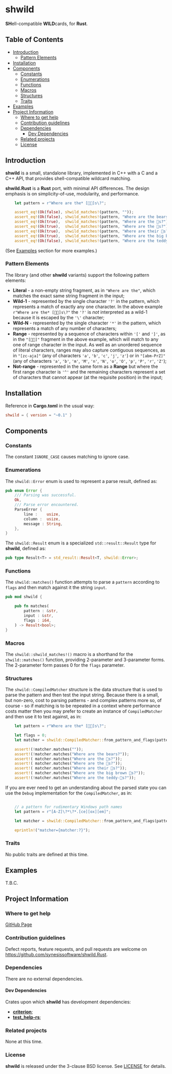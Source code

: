 # shwild <!-- omit in toc -->

**SH**ell-compatible **WILD**cards, for **Rust**.


## Table of Contents <!-- omit in toc -->

- [Introduction](#introduction)
	- [Pattern Elements](#pattern-elements)
- [Installation](#installation)
- [Components](#components)
	- [Constants](#constants)
	- [Enumerations](#enumerations)
	- [Functions](#functions)
	- [Macros](#macros)
	- [Structures](#structures)
	- [Traits](#traits)
- [Examples](#examples)
- [Project Information](#project-information)
	- [Where to get help](#where-to-get-help)
	- [Contribution guidelines](#contribution-guidelines)
	- [Dependencies](#dependencies)
		- [Dev Dependencies](#dev-dependencies)
	- [Related projects](#related-projects)
	- [License](#license)


## Introduction

**shwild** is a small, standalone library, implemented in C++ with a C and a C++ API, that provides shell-compatible wildcard matching.

**shwild.Rust** is a **Rust** port, with minimal API differences. The design emphasis is on simplicity-of-use, modularity, and performance.

```Rust
	let pattern = r"Where are the* [🐼🐻]s\?";

	assert_eq!(Ok(false), shwild_matches!(pattern, ""));
	assert_eq!(Ok(false), shwild_matches!(pattern, "Where are the bears?"));
	assert_eq!(Ok(true),  shwild_matches!(pattern, "Where are the 🐻s?"));
	assert_eq!(Ok(true),  shwild_matches!(pattern, "Where are the 🐼s?"));
	assert_eq!(Ok(true),  shwild_matches!(pattern, "Where are their 🐻s?"));
	assert_eq!(Ok(true),  shwild_matches!(pattern, "Where are the big brown 🐻s?"));
	assert_eq!(Ok(false), shwild_matches!(pattern, "Where are the teddy-🐻s?"));
```

(See [Examples](#examples) section for more examples.)

### Pattern Elements

The library (and other **shwild** variants) support the following pattern elements:

* **Literal** - a non-empty string fragment, as in `"Where are the"`, which matches the exact same string fragment in the input;
* **Wild-1** - represented by the single character `'?'` in the pattern, which represents a match of exactly any one character. In the above example `r"Where are the* [🐼🐻]s\?"` the `'?'` is _not_ interpreted as a wild-1 because it is escaped by the `'\'` character;
* **Wild-N** - represented by the single character `'*'` in the pattern, which represents a match of any number of characters;
* **Range** - represented by a sequence of characters within `'['` and `']'`, as in the `"[🐼🐻]"` fragment in the above example, which will match to any one of range character in the input. As well as an unordered sequence of literal characters, ranges may also capture contiguous sequences, as in `"[zc-aja]"` (any of characters `'a'`, `'b'`, `'c'`, `'j'`, `'z'`) or in `"[abm-PrZ]"` (any of characters `'a'`, `'b'`, `'m'`, `'M'`, `'n'`, `'N'`, `'o'`, `'O'`, `'p'`, `'P'`, `'r'`, `'Z'`);
* **Not-range** - represented in the same form as a **Range** but where the first range character is `'^'` and the remaining characters represent a set of characters that cannot appear (at the requisite position) in the input;


## Installation

Reference in **Cargo.toml** in the usual way:

```toml
shwild = { version = "~0.1" }
```


## Components

### Constants

The constant `IGNORE_CASE` causes matching to ignore case.


### Enumerations

The `shwild::Error` enum is used to represent a parse result, defined as:

```Rust
pub enum Error {
    /// Parsing was successful.
    Ok,
    /// Parse error encountered.
    ParseError {
        line :    usize,
        column :  usize,
        message : String,
    },
}
```

The `shwild::Result` enum is a specialized `std::result::Result` type for **shwild**, defined as:

```Rust
pub type Result<T> = std_result::Result<T, shwild::Error>;
```


### Functions

The `shwild::matches()` function attempts to parse a `pattern` according to `flags` and then match against it the string `input`.

```Rust
pub mod shwild {

	pub fn matches(
		pattern : &str,
		input : &str,
		flags : i64,
	) -> Result<bool>;
}
```


### Macros

The `shwild::shwild_matches!()` macro is a shorthand for the `shwild::matches()` function, providing 2-parameter and 3-parameter forms. The 2-parameter form passes 0 for the `flags` parameter.


### Structures

The `shwild::CompiledMatcher` structure is the data structure that is used to parse the pattern and then test the input string. Because there is a small, but non-zero, cost to parsing patterns - and complex patterns more so, of course - so if matching is to be repeated in a context where performance costs matter then you may prefer to create an instance of `CompiledMatcher` and then use it to test against, as in:

```Rust
	let pattern = r"Where are the* [🐼🐻]s\?";

	let flags = 0;
	let matcher = shwild::CompiledMatcher::from_pattern_and_flags(pattern, flags).unwrap();

	assert!(!matcher.matches(""));
	assert!(!matcher.matches("Where are the bears?"));
	assert!( matcher.matches("Where are the 🐻s?"));
	assert!( matcher.matches("Where are the 🐼s?"));
	assert!( matcher.matches("Where are their 🐻s?"));
	assert!( matcher.matches("Where are the big brown 🐻s?"));
	assert!(!matcher.matches("Where are the teddy-🐻s?"));
```

If you are ever need to get an understanding about the parsed state you can use the `Debug` implementation for the `CompiledMatcher`, as in:

```Rust

	// a pattern for rudimentary Windows path names
	let pattern = r"[A-Z]\?*\?*.[ce][ox][em]";

	let matcher = shwild::CompiledMatcher::from_pattern_and_flags(pattern, flags).unwrap();

	eprintln!("matcher={matcher:?}");
```


### Traits

No public traits are defined at this time.


## Examples

T.B.C.


## Project Information

### Where to get help

[GitHub Page](https://github.com/synesissoftware/shwild.Rust "GitHub Page")


### Contribution guidelines

Defect reports, feature requests, and pull requests are welcome on https://github.com/synesissoftware/shwild.Rust.


### Dependencies

There are no external dependencies.


#### Dev Dependencies

Crates upon which **shwild** has development dependencies:

* [**criterion**](https://github.com/bheisler/criterion.rs);
* [**test_help-rs**](https://github.com/synesissoftware/test_help-rs);


### Related projects

None at this time.


### License

**shwild** is released under the 3-clause BSD license. See [LICENSE](./LICENSE) for details.


<!-- ########################### end of file ########################### -->

